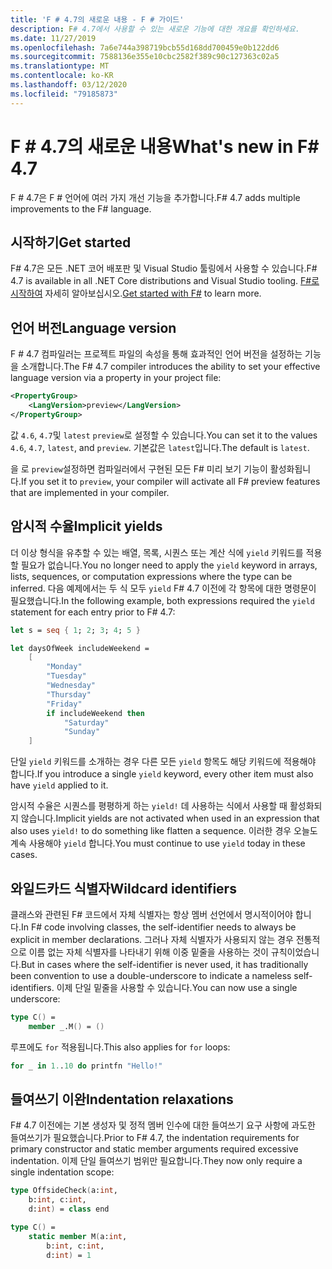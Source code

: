 ```yaml
---
title: 'F # 4.7의 새로운 내용 - F # 가이드'
description: F# 4.7에서 사용할 수 있는 새로운 기능에 대한 개요를 확인하세요.
ms.date: 11/27/2019
ms.openlocfilehash: 7a6e744a398719bcb55d168dd700459e0b122dd6
ms.sourcegitcommit: 7588136e355e10cbc2582f389c90c127363c02a5
ms.translationtype: MT
ms.contentlocale: ko-KR
ms.lasthandoff: 03/12/2020
ms.locfileid: "79185873"
---
```

# <a name="whats-new-in-f-47"></a><span data-ttu-id="744e0-103">F # 4.7의 새로운 내용</span><span class="sxs-lookup"><span data-stu-id="744e0-103">What's new in F# 4.7</span></span>

<span data-ttu-id="744e0-104">F # 4.7은 F # 언어에 여러 가지 개선 기능을 추가합니다.</span><span class="sxs-lookup"><span data-stu-id="744e0-104">F# 4.7 adds multiple improvements to the F# language.</span></span>

## <a name="get-started"></a><span data-ttu-id="744e0-105">시작하기</span><span class="sxs-lookup"><span data-stu-id="744e0-105">Get started</span></span>

<span data-ttu-id="744e0-106">F# 4.7은 모든 .NET 코어 배포판 및 Visual Studio 툴링에서 사용할 수 있습니다.</span><span class="sxs-lookup"><span data-stu-id="744e0-106">F# 4.7 is available in all .NET Core distributions and Visual Studio tooling.</span></span> <span data-ttu-id="744e0-107">[F#로 시작하여](../get-started/index.md) 자세히 알아보십시오.</span><span class="sxs-lookup"><span data-stu-id="744e0-107">[Get started with F#](../get-started/index.md) to learn more.</span></span>

## <a name="language-version"></a><span data-ttu-id="744e0-108">언어 버전</span><span class="sxs-lookup"><span data-stu-id="744e0-108">Language version</span></span>

<span data-ttu-id="744e0-109">F # 4.7 컴파일러는 프로젝트 파일의 속성을 통해 효과적인 언어 버전을 설정하는 기능을 소개합니다.</span><span class="sxs-lookup"><span data-stu-id="744e0-109">The F# 4.7 compiler introduces the ability to set your effective language version via a property in your project file:</span></span>

```xml
<PropertyGroup>
    <LangVersion>preview</LangVersion>
</PropertyGroup>
```

<span data-ttu-id="744e0-110">값 `4.6`, `4.7`및 `latest` `preview`로 설정할 수 있습니다.</span><span class="sxs-lookup"><span data-stu-id="744e0-110">You can set it to the values `4.6`, `4.7`, `latest`, and `preview`.</span></span> <span data-ttu-id="744e0-111">기본값은 `latest`입니다.</span><span class="sxs-lookup"><span data-stu-id="744e0-111">The default is `latest`.</span></span>

<span data-ttu-id="744e0-112">을 로 `preview`설정하면 컴파일러에서 구현된 모든 F# 미리 보기 기능이 활성화됩니다.</span><span class="sxs-lookup"><span data-stu-id="744e0-112">If you set it to `preview`, your compiler will activate all F# preview features that are implemented in your compiler.</span></span>

## <a name="implicit-yields"></a><span data-ttu-id="744e0-113">암시적 수율</span><span class="sxs-lookup"><span data-stu-id="744e0-113">Implicit yields</span></span>

<span data-ttu-id="744e0-114">더 이상 형식을 유추할 수 있는 배열, 목록, 시퀀스 또는 계산 식에 `yield` 키워드를 적용할 필요가 없습니다.</span><span class="sxs-lookup"><span data-stu-id="744e0-114">You no longer need to apply the `yield` keyword in arrays, lists, sequences, or computation expressions where the type can be inferred.</span></span> <span data-ttu-id="744e0-115">다음 예제에서는 두 식 모두 `yield` F# 4.7 이전에 각 항목에 대한 명령문이 필요했습니다.</span><span class="sxs-lookup"><span data-stu-id="744e0-115">In the following example, both expressions required the `yield` statement for each entry prior to F# 4.7:</span></span>

```fsharp
let s = seq { 1; 2; 3; 4; 5 }

let daysOfWeek includeWeekend =
    [
        "Monday"
        "Tuesday"
        "Wednesday"
        "Thursday"
        "Friday"
        if includeWeekend then
            "Saturday"
            "Sunday"
    ]
```

<span data-ttu-id="744e0-116">단일 `yield` 키워드를 소개하는 경우 다른 모든 `yield` 항목도 해당 키워드에 적용해야 합니다.</span><span class="sxs-lookup"><span data-stu-id="744e0-116">If you introduce a single `yield` keyword, every other item must also have `yield` applied to it.</span></span>

<span data-ttu-id="744e0-117">암시적 수율은 시퀀스를 평평하게 하는 `yield!` 데 사용하는 식에서 사용할 때 활성화되지 않습니다.</span><span class="sxs-lookup"><span data-stu-id="744e0-117">Implicit yields are not activated when used in an expression that also uses `yield!` to do something like flatten a sequence.</span></span> <span data-ttu-id="744e0-118">이러한 경우 오늘도 계속 사용해야 `yield` 합니다.</span><span class="sxs-lookup"><span data-stu-id="744e0-118">You must continue to use `yield` today in these cases.</span></span>

## <a name="wildcard-identifiers"></a><span data-ttu-id="744e0-119">와일드카드 식별자</span><span class="sxs-lookup"><span data-stu-id="744e0-119">Wildcard identifiers</span></span>

<span data-ttu-id="744e0-120">클래스와 관련된 F# 코드에서 자체 식별자는 항상 멤버 선언에서 명시적이어야 합니다.</span><span class="sxs-lookup"><span data-stu-id="744e0-120">In F# code involving classes, the self-identifier needs to always be explicit in member declarations.</span></span> <span data-ttu-id="744e0-121">그러나 자체 식별자가 사용되지 않는 경우 전통적으로 이름 없는 자체 식별자를 나타내기 위해 이중 밑줄을 사용하는 것이 규칙이었습니다.</span><span class="sxs-lookup"><span data-stu-id="744e0-121">But in cases where the self-identifier is never used, it has traditionally been convention to use a double-underscore to indicate a nameless self-identifiers.</span></span> <span data-ttu-id="744e0-122">이제 단일 밑줄을 사용할 수 있습니다.</span><span class="sxs-lookup"><span data-stu-id="744e0-122">You can now use a single underscore:</span></span>

```fsharp
type C() =
    member _.M() = ()
```

<span data-ttu-id="744e0-123">루프에도 `for` 적용됩니다.</span><span class="sxs-lookup"><span data-stu-id="744e0-123">This also applies for `for` loops:</span></span>

```fsharp
for _ in 1..10 do printfn "Hello!"
```

## <a name="indentation-relaxations"></a><span data-ttu-id="744e0-124">들여쓰기 이완</span><span class="sxs-lookup"><span data-stu-id="744e0-124">Indentation relaxations</span></span>

<span data-ttu-id="744e0-125">F# 4.7 이전에는 기본 생성자 및 정적 멤버 인수에 대한 들여쓰기 요구 사항에 과도한 들여쓰기가 필요했습니다.</span><span class="sxs-lookup"><span data-stu-id="744e0-125">Prior to F# 4.7, the indentation requirements for primary constructor and static member arguments required excessive indentation.</span></span> <span data-ttu-id="744e0-126">이제 단일 들여쓰기 범위만 필요합니다.</span><span class="sxs-lookup"><span data-stu-id="744e0-126">They now only require a single indentation scope:</span></span>

```fsharp
type OffsideCheck(a:int,
    b:int, c:int,
    d:int) = class end

type C() =
    static member M(a:int,
        b:int, c:int,
        d:int) = 1
```
